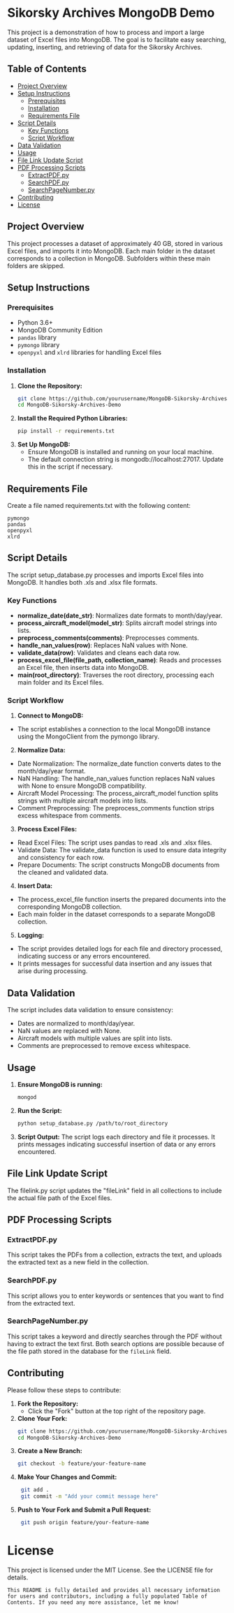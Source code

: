 # Sikorsky Archives MongoDB Demo

This project is a demonstration of how to process and import a large dataset of Excel files into MongoDB. The goal is to facilitate easy searching, updating, inserting, and retrieving of data for the Sikorsky Archives.

## Table of Contents

- [Project Overview](#project-overview)
- [Setup Instructions](#setup-instructions)
  - [Prerequisites](#prerequisites)
  - [Installation](#installation)
  - [Requirements File](#requirements-file)
- [Script Details](#script-details)
  - [Key Functions](#key-functions)
  - [Script Workflow](#script-workflow)
- [Data Validation](#data-validation)
- [Usage](#usage)
- [File Link Update Script](#file-link-update-script)
- [PDF Processing Scripts](#pdf-processing-scripts)
  - [ExtractPDF.py](#extractpdfpy)
  - [SearchPDF.py](#searchpdfpy)
  - [SearchPageNumber.py](#searchpagenumberpy)
- [Contributing](#contributing)
- [License](#license)

## Project Overview

This project processes a dataset of approximately 40 GB, stored in various Excel files, and imports it into MongoDB. Each main folder in the dataset corresponds to a collection in MongoDB. Subfolders within these main folders are skipped.

## Setup Instructions

### Prerequisites

- Python 3.6+
- MongoDB Community Edition
- `pandas` library
- `pymongo` library
- `openpyxl` and `xlrd` libraries for handling Excel files

### Installation

1. **Clone the Repository:**
   ```bash
   git clone https://github.com/yourusername/MongoDB-Sikorsky-Archives-Demo.git
   cd MongoDB-Sikorsky-Archives-Demo
2. **Install the Required Python Libraries:**
   ```bash
   pip install -r requirements.txt
3. **Set Up MongoDB:**
   - Ensure MongoDB is installed and running on your local machine.
   - The default connection string is mongodb://localhost:27017. Update this in the script if necessary.

## Requirements File
Create a file named requirements.txt with the following content:
```
pymongo
pandas
openpyxl
xlrd
```

## Script Details 
The script setup_database.py processes and imports Excel files into MongoDB. It handles both .xls and .xlsx file formats.

### Key Functions

- **normalize_date(date_str)**: Normalizes date formats to month/day/year.
- **process_aircraft_model(model_str)**: Splits aircraft model strings into lists.
- **preprocess_comments(comments)**: Preprocesses comments.
- **handle_nan_values(row)**: Replaces NaN values with None.
- **validate_data(row)**: Validates and cleans each data row.
- **process_excel_file(file_path, collection_name)**: Reads and processes an Excel file, then inserts data into MongoDB.
- **main(root_directory)**: Traverses the root directory, processing each main folder and its Excel files.

### Script Workflow

1) **Connect to MongoDB:**

- The script establishes a connection to the local MongoDB instance using the MongoClient from the pymongo library.

2) **Normalize Data:**
- Date Normalization: The normalize_date function converts dates to the month/day/year format.
- NaN Handling: The handle_nan_values function replaces NaN values with None to ensure MongoDB compatibility.
- Aircraft Model Processing: The process_aircraft_model function splits strings with multiple aircraft models into lists.
- Comment Preprocessing: The preprocess_comments function strips excess whitespace from comments.

3) **Process Excel Files:**

- Read Excel Files: The script uses pandas to read .xls and .xlsx files.
- Validate Data: The validate_data function is used to ensure data integrity and consistency for each row.
- Prepare Documents: The script constructs MongoDB documents from the cleaned and validated data.

4) **Insert Data:**

- The process_excel_file function inserts the prepared documents into the corresponding MongoDB collection.
- Each main folder in the dataset corresponds to a separate MongoDB collection.

5) **Logging:**

- The script provides detailed logs for each file and directory processed, indicating success or any errors encountered.
- It prints messages for successful data insertion and any issues that arise during processing.

## Data Validation

The script includes data validation to ensure consistency:

- Dates are normalized to month/day/year.
- NaN values are replaced with None.
- Aircraft models with multiple values are split into lists.
- Comments are preprocessed to remove excess whitespace.

## Usage

1. **Ensure MongoDB is running:**
   ```bash
   mongod 
2. **Run the Script:**
   ```bash
   python setup_database.py /path/to/root_directory
3. **Script Output:**
The script logs each directory and file it processes.
It prints messages indicating successful insertion of data or any errors encountered.

## File Link Update Script
The filelink.py script updates the "fileLink" field in all collections to include the actual file path of the Excel files.

## PDF Processing Scripts

### ExtractPDF.py

This script takes the PDFs from a collection, extracts the text, and uploads the extracted text as a new field in the collection.

### SearchPDF.py

This script allows you to enter keywords or sentences that you want to find from the extracted text.

### SearchPageNumber.py

This script takes a keyword and directly searches through the PDF without having to extract the text first. Both search options are possible because of the file path stored in the database for the `fileLink` field.


## Contributing

Please follow these steps to contribute:

1. **Fork the Repository:**
   - Click the "Fork" button at the top right of the repository page.
2. **Clone Your Fork:**
   ```bash
   git clone https://github.com/yourusername/MongoDB-Sikorsky-Archives-Demo.git
   cd MongoDB-Sikorsky-Archives-Demo
3. **Create a New Branch:**
   ```bash
   git checkout -b feature/your-feature-name
4. **Make Your Changes and Commit:**
   ```bash
    git add .
    git commit -m "Add your commit message here"

5. **Push to Your Fork and Submit a Pull Request:**
   ```bash
    git push origin feature/your-feature-name

# License
This project is licensed under the MIT License. See the LICENSE file for details.

`This README is fully detailed and provides all necessary information for users and contributors, including a fully populated Table of Contents. If you need any more assistance, let me know! `